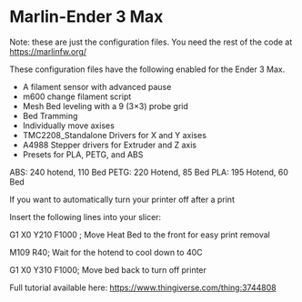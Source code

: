 # Marlin-Ender 3 Max

Note: these are just the configuration files. You need the rest of the code at https://marlinfw.org/

These configuration files have the following enabled for the Ender 3 Max.

- A filament sensor with advanced pause
- m600 change filament script
- Mesh Bed leveling with a 9 (3×3) probe grid
- Bed Tramming
- Individually move axises
- TMC2208_Standalone Drivers for X and Y axises
- A4988 Stepper drivers for Extruder and Z axis
- Presets for PLA, PETG, and ABS

ABS: 240 hotend, 110 Bed
PETG: 220 Hotend, 85 Bed
PLA: 195 Hotend, 60 Bed

If you want to automatically turn your printer off after a print


Insert the following lines into your slicer: 

G1 X0 Y210 F1000 ; Move Heat Bed to the front for easy print removal

M109 R40; Wait for the hotend to cool down to 40C

G1 X0 Y310 F1000; Move bed back to turn off printer

Full tutorial available here: https://www.thingiverse.com/thing:3744808
